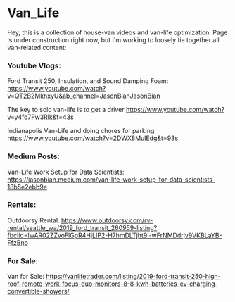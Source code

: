 # Van_Life


Hey, this is a collection of house-van videos and van-life optimization. 
Page is under construction right now, but I'm working to loosely tie together all van-related content:

### Youtube Vlogs:
Ford Transit 250, Insulation, and Sound Damping Foam: https://www.youtube.com/watch?v=QT2B2MkhxyU&ab_channel=JasonBianJasonBian

The key to solo van-life is to get a driver https://www.youtube.com/watch?v=y4fq7Fw3Rlk&t=43s

Indianapolis Van-Life and doing chores for parking https://www.youtube.com/watch?v=2DWX8MulEdg&t=93s

### Medium Posts:
Van-Life Work Setup for Data Scientists: https://jasonbian.medium.com/van-life-work-setup-for-data-scientists-18b5e2ebb9e

### Rentals:
Outdoorsy Rental: https://www.outdoorsy.com/rv-rental/seattle_wa/2019_ford_transit_260959-listing?fbclid=IwAR02ZZvoFlGpR4HjLIP2-H7hmDLTjht9I-wFrNMDdrjv9VKBLaYB-FfzBno

### For Sale:
Van for Sale: https://vanlifetrader.com/listing/2019-ford-transit-250-high-roof-remote-work-focus-duo-monitors-8-8-kwh-batteries-ev-charging-convertible-showers/

